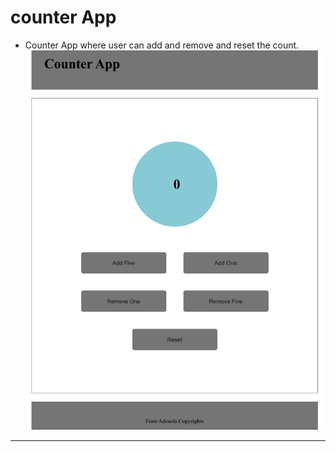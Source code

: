 # counter App
- Counter App where user can add and remove and reset the count.
![screenshot](Counter_App.png)

---
